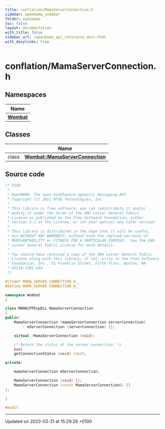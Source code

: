 ```yaml
---
title: conflation/MamaServerConnection.h
sidebar: openmama_sidebar
folder: openmama
toc: false
layout: documentation
with_title: false
sidebar_url: /openmama_api_reference_docs.html
with_doxylinks: true
---
```


# conflation/MamaServerConnection.h



## Namespaces

| Name           |
| -------------- |
| **[Wombat](namespaceWombat.html)**  |

## Classes

|                | Name           |
| -------------- | -------------- |
| class | **[Wombat::MamaServerConnection](classWombat_1_1MamaServerConnection.html)**  |




## Source code

```cpp
/* $Id$
 *
 * OpenMAMA: The open middleware agnostic messaging API
 * Copyright (C) 2011 NYSE Technologies, Inc.
 *
 * This library is free software; you can redistribute it and/or
 * modify it under the terms of the GNU Lesser General Public
 * License as published by the Free Software Foundation; either
 * version 2.1 of the License, or (at your option) any later version.
 *
 * This library is distributed in the hope that it will be useful,
 * but WITHOUT ANY WARRANTY; without even the implied warranty of
 * MERCHANTABILITY or FITNESS FOR A PARTICULAR PURPOSE.  See the GNU
 * Lesser General Public License for more details.
 *
 * You should have received a copy of the GNU Lesser General Public
 * License along with this library; if not, write to the Free Software
 * Foundation, Inc., 51 Franklin Street, Fifth Floor, Boston, MA
 * 02110-1301 USA
 */

#ifndef MAMA_SERVER_CONNECTION_H__
#define MAMA_SERVER_CONNECTION_H__

namespace Wombat
{

class MAMACPPExpDLL MamaServerConnection
{
public:
    MamaServerConnection (mamaServerConnection serverConnection)
        : mServerConnection (serverConnection) {};

    virtual ~MamaServerConnection (void);

    /* Return the status of the server connection. */
    bool
    getConnectionStatus (void) const;

private:

    mamaServerConnection mServerConnection;

    MamaServerConnection (void) {};
    MamaServerConnection (const MamaServerConnection&) {}
};

}

#endif
```


-------------------------------

Updated on 2023-03-31 at 15:29:26 +0100
